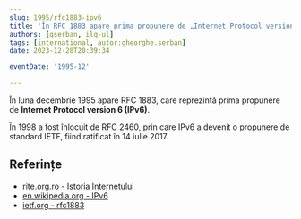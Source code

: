 ```yaml
---
slug: 1995/rfc1883-ipv6
title: 'În RFC 1883 apare prima propunere de „Internet Protocol version 6” (IPv6)'
authors: [gserban, ilg-ul]
tags: [international, autor:gheorghe.serban]
date: 2023-12-28T20:39:34

eventDate: '1995-12'

---
```


În luna decembrie 1995 apare RFC 1883, care reprezintă prima propunere de
**Internet Protocol version 6 (IPv6)**.

<!-- truncate -->

În 1998 a fost înlocuit de RFC 2460, prin care IPv6 a devenit o propunere de
standard IETF, fiind ratificat în 14 iulie 2017.

## Referințe

- [rite.org.ro - Istoria Internetului](https://rite.org.ro/istoria-internetului/)
- [en.wikipedia.org - IPv6](https://en.wikipedia.org/wiki/IPv6)
- [ietf.org - rfc1883](https://datatracker.ietf.org/doc/html/rfc1883)
